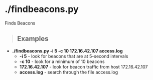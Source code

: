 # ./findbeacons.py

Finds Beacons

> ## **Examples**

- **./findbeacons.py  -i 5 -c 10 172.16.42.107 access.log**
    - **-i 5** - look for beacons that are at 5-second intervals
    - **-c 10** - look for a minimum of 10 beacons
    - **172.16.42.107** - look for beacon traffic from host 172.16.42.107
    - **access.log** - search through the file access.log
